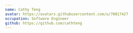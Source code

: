 ```yaml
---
name: Cathy Teng
avatar: https://avatars.githubusercontent.com/u/70817427
occupation: Software Engineer
github: https://github.com/cathteng
---
```

